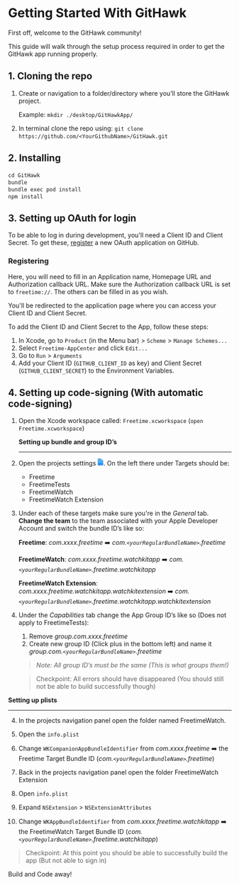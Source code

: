 # Getting Started With GitHawk
First off, welcome to the GitHawk community!

This guide will walk through the setup process required in order to get the GitHawk app running properly.

## 1. Cloning the repo
1. Create or navigation to a folder/directory where you’ll store the GitHawk project.

	Example: `mkdir ./desktop/GitHawkApp/`

2. In terminal clone the repo using: `git clone https://github.com/<YourGithubName>/GitHawk.git`

## 2. Installing

```
cd GitHawk
bundle
bundle exec pod install
npm install
```

## 3. Setting up OAuth for login

To be able to log in during development, you'll need a Client ID and Client Secret.
To get these, [register](https://github.com/settings/applications/new) a new OAuth application on GitHub.

### Registering

Here, you will need to fill in an Application name, Homepage URL and Authorization callback URL.
Make sure the Authorization callback URL is set to `freetime://`. The others can be filled in as you wish.

You'll be redirected to the application page where you can access your Client ID and Client Secret.

To add the Client ID and Client Secret to the App, follow these steps:

1. In Xcode, go to `Product` (in the Menu bar) > `Scheme` > `Manage Schemes...`
2. Select `Freetime-AppCenter` and click `Edit...`
3. Go to `Run` > `Arguments`
4. Add your Client ID (`GITHUB_CLIENT_ID` as key) and Client Secret (`GITHUB_CLIENT_SECRET`) to the Environment Variables.


## 4. Setting up code-signing (With automatic code-signing)

1. Open the Xcode workspace called: `Freetime.xcworkspace`
(`open Freetime.xcworkspace`)


	**Setting up bundle and group ID’s**
	- - - -

2. Open the projects settings  ![](./Design/projectIcon.png).
On the left there under Targets should be:

	* Freetime
	* FreetimeTests
	* FreetimeWatch
	* FreetimeWatch Extension

3. Under each of these targets make sure you're in the _General_ tab. **Change the team** to the team associated with your Apple Developer Account and switch the bundle ID’s like so:

	**Freetime**: *com.xxxx.freetime* ➡️
	*com.`<yourRegularBundleName>`.freetime*

	**FreetimeWatch**: *com.xxxx.freetime.watchkitapp* ➡️
	*com.`<yourRegularBundleName>`.freetime.watchkitapp*

	**FreetimeWatch Extension**: *com.xxxx.freetime.watchkitapp.watchkitextension* ➡️ *com.`<yourRegularBundleName>`.freetime.watchkitapp.watchkitextension*

4. Under the _Capabilities_ tab change the App Group ID’s like so (Does not apply to FreetimeTests):

	1.  Remove *group.com.xxxx.freetime*
	2.  Create new group ID (Click plus in the bottom left) and name it *group.com.`<yourRegularBundleName>`.freetime*

	> *Note: All group ID’s must be the same (This is what groups them!)*

	> Checkpoint: All errors should have disappeared (You should still not be able to build successfully though)


**Setting up plists**
- - - -

4. In the projects navigation panel open the folder named FreetimeWatch.

1.  Open the `info.plist`
2.  Change `WKCompanionAppBundleIdentifier` from *com.xxxx.freetime* ➡️ the Freetime Target Bundle ID (*com.`<yourRegularBundleName>`.freetime*)
5. Back in the projects navigation panel open the folder FreetimeWatch Extension
1.  Open `info.plist`
2.  Expand `NSExtension` > `NSExtensionAttributes`
4.  Change `WKAppBundleIdentifier` from *com.xxxx.freetime.watchkitapp* ➡️ the FreetimeWatch Target Bundle ID (*com.`<yourRegularBundleName>`.freetime.watchkitapp*)

>   Checkpoint: At this point you should be able to successfully build the app (But not able to sign in)


Build and Code away!

